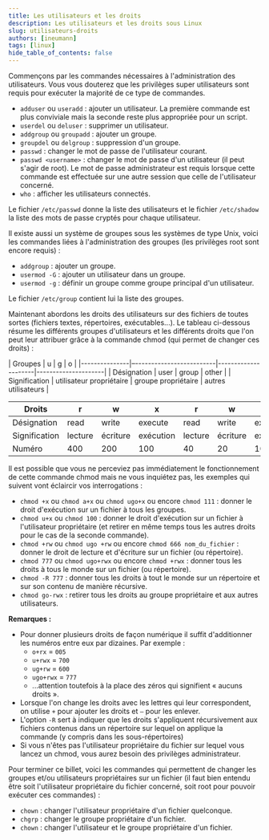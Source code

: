 ```yaml
---
title: Les utilisateurs et les droits
description: Les utilisateurs et les droits sous Linux
slug: utilisateurs-droits
authors: [ineumann]
tags: [linux]
hide_table_of_contents: false
---
```


Commençons par les commandes nécessaires à l'administration des utilisateurs. Vous vous douterez que les privilèges super utilisateurs sont requis pour exécuter la majorité de ce type de commandes.

* `adduser` ou `useradd` : ajouter un utilisateur. La première commande est plus conviviale mais la seconde reste plus appropriée pour un script.
* `userdel` ou `deluser` : supprimer un utilisateur.
* `addgroup` ou `groupadd` : ajouter un groupe.
* `groupdel` ou `delgroup` : suppression d'un groupe.
* `passwd` : changer le mot de passe de l'utilisateur courant.
* `passwd <username>` : changer le mot de passe d'un utilisateur (il peut s'agir de root). Le mot de passe administrateur est requis lorsque cette commande est effectuée sur une autre session que celle de l'utilisateur concerné.
* `who` : afficher les utilisateurs connectés.

Le fichier `/etc/passwd` donne la liste des utilisateurs et le fichier `/etc/shadow` la liste des mots de passe cryptés pour chaque utilisateur.

Il existe aussi un système de groupes sous les systèmes de type Unix, voici les commandes liées à l'administration des groupes (les privilèges root sont encore requis) :

* `addgroup` : ajouter un groupe.
* `usermod -G` : ajouter un utilisateur dans un groupe.
* `usermod -g` : définir un groupe comme groupe principal d'un utilisateur.

Le fichier `/etc/group` contient lui la liste des groupes.

Maintenant abordons les droits des utilisateurs sur des fichiers de toutes sortes (fichiers textes, répertoires, exécutables...). Le tableau ci-dessous résume les différents groupes d'utilisateurs et les différents droits que l'on peut leur attribuer grâce à la commande chmod (qui permet de changer ces droits) :

| Groupes       | u                        | g                   | o                   |
|---------------|–-------------------------|---------------------|---------------------|
| Désignation   | user                     | group               | other               |
| Signification | utilisateur propriétaire | groupe propriétaire | autres utilisateurs |

| Droits        | r       | w        | x         | r       | w        | x         | r       | w        | x         |
|---------------|---------|----------|-----------|---------|----------|-----------|---------|----------|-----------|
| Désignation   | read    | write    | execute   | read    | write    | execute   | read    | write    | execute   |
| Signification | lecture | écriture | exécution | lecture | écriture | exécution | lecture | écriture | exécution |
| Numéro        | 400     | 200      | 100       | 40      | 20       | 10        | 4       | 2        | 1         |

Il est possible que vous ne perceviez pas immédiatement le fonctionnement de cette commande chmod mais ne vous inquiétez pas, les exemples qui suivent vont éclaircir vos interrogations :

* `chmod +x` ou `chmod a+x` ou `chmod ugo+x` ou encore `chmod 111` : donner le droit d'exécution sur un fichier à tous les groupes.
* `chmod u+x` ou `chmod 100` : donner le droit d'exécution sur un fichier à l'utilisateur propriétaire (et retirer en même temps tous les autres droits pour le cas de la seconde commande).
* `chmod +rw` ou `chmod ugo +rw` ou encore `chmod 666 nom_du_fichier` : donner le droit de lecture et d'écriture sur un fichier (ou répertoire).
* `chmod 777` ou `chmod ugo+rwx` ou encore `chmod +rwx` : donner tous les droits à tous le monde sur un fichier (ou répertoire).
* `chmod -R 777` : donner tous les droits à tout le monde sur un répertoire et sur son contenu de manière récursive.
* `chmod go-rwx` : retirer tous les droits au groupe propriétaire et aux autres utilisateurs.

__Remarques :__

* Pour donner plusieurs droits de façon numérique il suffit d'additionner les numéros entre eux par dizaines. Par exemple :
  * `o+rx` = `005`
  * `u+rwx` = `700`
  * `ug+rw` = `600`
  * `ugo+rwx` = `777`
  * ...attention toutefois à la place des zéros qui signifient « aucuns droits ».
* Lorsque l'on change les droits avec les lettres qui leur correspondent, on utilise `+` pour ajouter les droits et `–` pour les enlever.
* L'option `-R` sert à indiquer que les droits s'appliquent récursivement aux fichiers contenus dans un répertoire sur lequel on applique la commande (y compris dans les sous-répertoires)
* Si vous n'êtes pas l'utilisateur propriétaire du fichier sur lequel vous lancez un chmod, vous aurez besoin des privilèges administrateur.

Pour terminer ce billet, voici les commandes qui permettent de changer les groupes et/ou utilisateurs propriétaires sur un fichier (il faut bien entendu être soit l'utilisateur propriétaire du fichier concerné, soit root pour pouvoir exécuter ces commandes) :

* `chown` : changer l'utilisateur propriétaire d'un fichier quelconque.
* `chgrp` : changer le groupe propriétaire d'un fichier.
* `chown` : changer l'utilisateur et le groupe propriétaire d'un fichier.

